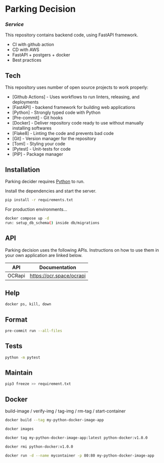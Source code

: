 # Parking Decision 
### _Service_

This repository contains backend code, using FastAPI framework.

- CI with github action
- CD with AWS
- FastAPI + postgers + docker
- Best practices

## Tech

This repository uses number of open source projects to work properly:

- [Github Actions] - Uses workflows to run linters, releasing, and deployments
- [FastAPI] - backend framework for building web applications
- [Python] - Strongly typed code with Python
- [Pre-commit] - Git hooks
- [Docker] - Deliver repository code ready to use without manually installing softwares
- [Flake8] - Linting the code and prevents bad code
- [Git] - Version manager for the repository
- [Toml] - Styling your code
- [Pytest] - Unit-tests for code
- [PIP] - Package manager

## Installation

Parking decider requires [Python]("url") to run.

Install the dependencies and start the server.

```sh
pip install -r requirements.txt
```

For production environments...

```sh
docker compose up -d
run: setup_db_schema() inside db/migrations
```

## API

Parking decision uses the following APIs.
Instructions on how to use them in your own application are linked below.

| API              | Documentation |
|------------------| ------ |
| OCRapi           | https://ocr.space/ocrapi |


## Help

```sh
docker ps, kill, down
```

## Format

```sh
pre-commit run --all-files
```

## Tests

```sh
python -m pytest
```

## Maintain

```sh
pip3 freeze >> requirement.txt
```

## Docker 
build-image / verify-img / tag-img / rm-tag / start-container

```sh
docker build --tag my-python-docker-image-app
```
```sh
docker images
```
```sh
docker tag my-python-docker-image-app:latest python-docker:v1.0.0
```
```sh
docker rmi python-docker:v1.0.0
```
```sh
docker run -d --name mycontainer -p 80:80 my-python-docker-image-app
```